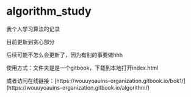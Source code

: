 # algorithm_study
<p>我个人学习算法的记录</p>
<p>目前更新到贪心部分</p>
<p>后续可能不怎么会更新了，因为有别的事要做hhh</p>
<p>使用方式：文件夹是是一个gitbook，下载到本地打开index.html</p>
<p>或者访问在线链接：[https://wouuyoauins-organization.gitbook.io/bok1/](https://wouuyoauins-organization.gitbook.io/algorithm/)</p>
